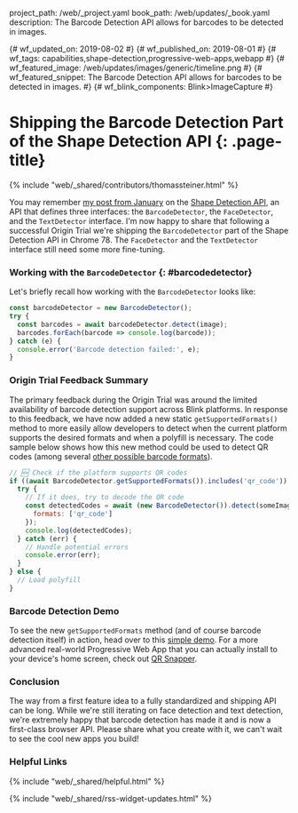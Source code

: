 project_path: /web/_project.yaml
book_path: /web/updates/_book.yaml
description: The Barcode Detection API allows for barcodes to be detected in images.

{# wf_updated_on: 2019-08-02 #}
{# wf_published_on: 2019-08-01 #}
{# wf_tags: capabilities,shape-detection,progressive-web-apps,webapp #}
{# wf_featured_image: /web/updates/images/generic/timeline.png #}
{# wf_featured_snippet: The Barcode Detection API allows for barcodes to be detected in images. #}
{# wf_blink_components: Blink>ImageCapture #}

# Shipping the Barcode Detection Part of the Shape Detection API {: .page-title}

{% include "web/_shared/contributors/thomassteiner.html" %}

<div class="clearfix"></div>

You may remember [my post from January](../01/shape-detection)
on the [Shape Detection API](https://wicg.github.io/shape-detection-api),
an API that defines three interfaces: the `BarcodeDetector`, the `FaceDetector`,
and the `TextDetector` interface. I'm now happy to share that following a successful Origin Trial
we're shipping the `BarcodeDetector` part of the Shape Detection API in Chrome&nbsp;78.
The `FaceDetector` and the `TextDetector` interface still need some more fine-tuning.

### Working with the `BarcodeDetector` {: #barcodedetector}

Let's briefly recall how working with the `BarcodeDetector` looks like:

```js
const barcodeDetector = new BarcodeDetector();
try {
  const barcodes = await barcodeDetector.detect(image);
  barcodes.forEach(barcode => console.log(barcode));
} catch (e) {
  console.error('Barcode detection failed:', e);
}
```

### Origin Trial Feedback Summary

The primary feedback during the Origin Trial was around the limited availability
of barcode detection support across Blink platforms.
In response to this feedback, we have now added a new static `getSupportedFormats()` method
to more easily allow developers to detect when the current platform supports
the desired formats and when a polyfill is necessary.
The code sample below shows how this new method could be used to detect QR codes
(among several
[other possible barcode formats](https://wicg.github.io/shape-detection-api/#enumdef-barcodeformat)).

```js
// 🆕 Check if the platform supports QR codes
if ((await BarcodeDetector.getSupportedFormats()).includes('qr_code')) {
  try {
    // If it does, try to decode the QR code
    const detectedCodes = await (new BarcodeDetector()).detect(someImage, {
      formats: ['qr_code']
    });
    console.log(detectedCodes);
  } catch (err) {
    // Handle potential errors
    console.error(err);
  }
} else {
  // Load polyfill
}
```

### Barcode Detection Demo

To see the new `getSupportedFormats` method (and of course barcode detection itself) in action,
head over to this [simple demo](https://glitch.com/~codelab-barcode-detection).
For a more advanced real-world Progressive Web App
that you can actually install to your device's home screen,
check out [QR Snapper](https://qrsnapper.com/).

### Conclusion

The way from a first feature idea to a fully standardized and shipping API can be long.
While we're still iterating on face detection and text detection,
we're extremely happy that barcode detection has made it and is now a first-class browser API.
Please share what you create with it, we can't wait to see the cool new apps you build!

### Helpful Links

[spec]: https://wicg.github.io/shape-detection-api
[issues]: https://github.com/WICG/shape-detection-api/issues
[demo]: https://shape-detection-demo.glitch.me/
[demo-source]: https://glitch.com/edit/#!/shape-detection-demo
[cr-bug]: https://bugs.chromium.org/p/chromium/issues/detail?id=728474
[cr-status]: https://www.chromestatus.com/feature/4757990523535360
[explainer]: https://docs.google.com/document/d/1QeCDBOoxkElAB0x7ZpM3VN3TQjS1ub1mejevd2Ik1gQ/edit
[wicg-discourse]: https://discourse.wicg.io/t/rfc-proposal-for-face-detection-api/1642/3
[ot]: https://developers.chrome.com/origintrials/#/view_trial/-2341871806232657919

{% include "web/_shared/helpful.html" %}

{% include "web/_shared/rss-widget-updates.html" %}

